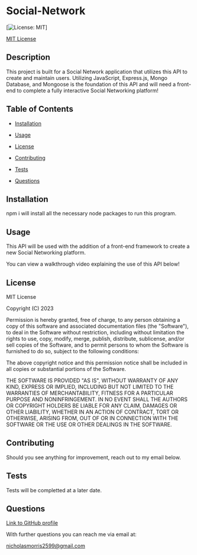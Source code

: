 # Social-Network
[![License: MIT](https://img.shields.io/badge/License-MIT-yellow.svg)]
  
[MIT License](https://opensource.org/licenses/MIT)
## Description

This project is built for a Social Network application that utilizes this API to create and maintain users. Utilizing JavaScript, Express.js, Mongo Database, and Mongoose is the foundation of this API and will need a front-end to complete a fully interactive Social Networking platform!

## Table of Contents

* [Installation](#installation)

* [Usage](#usage)
    
* [License](#license)

* [Contributing](#contributing)

* [Tests](#tests)

* [Questions](#questions)

## Installation

npm i will install all the necessary node packages to run this program.

## Usage

This API will be used with the addition of a front-end framework to create a new Social Networking platform.

You can view a walkthrough video explaining the use of this API below!

## License

MIT License

Copyright (C) 2023 <Volexity21>

Permission is hereby granted, free of charge, to any person obtaining a copy of this software and associated documentation files (the "Software"), to deal in the Software without restriction, including without limitation the rights to use, copy, modify, merge, publish, distribute, sublicense, and/or sell copies of the Software, and to permit persons to whom the Software is furnished to do so, subject to the following conditions:

The above copyright notice and this permission notice shall be included in all copies or substantial portions of the Software.

THE SOFTWARE IS PROVIDED "AS IS", WITHOUT WARRANTY OF ANY KIND, EXPRESS OR IMPLIED, INCLUDING BUT NOT LIMITED TO THE WARRANTIES OF MERCHANTABILITY, FITNESS FOR A PARTICULAR PURPOSE AND NONINFRINGEMENT. IN NO EVENT SHALL THE AUTHORS OR COPYRIGHT HOLDERS BE LIABLE FOR ANY CLAIM, DAMAGES OR OTHER LIABILITY, WHETHER IN AN ACTION OF CONTRACT, TORT OR OTHERWISE, ARISING FROM, OUT OF OR IN CONNECTION WITH THE SOFTWARE OR THE USE OR OTHER DEALINGS IN THE SOFTWARE.

## Contributing

Should you see anything for improvement, reach out to my email below.

## Tests

Tests will be completted at a later date.

## Questions

[Link to GitHub profile](https://github.com/Volexity21)

With further questions you can reach me via email at:

nicholasmorris2599@gmail.com
